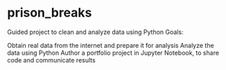 # prison_breaks
Guided project to clean and analyze data using Python 
Goals:

Obtain real data from the internet and prepare it for analysis
Analyze the data using Python
Author a portfolio project in Jupyter Notebook, to share code and communicate results
